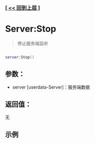 ### [[ << 回到上层 ]](index.md)

# Server:Stop

> 停止服务端监听

```lua

server:Stop()

```

## 参数：

+ server [userdata-Server]：服务端数据

## 返回值：

无

## 示例

```lua

```